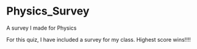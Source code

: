 # Physics_Survey
A survey I made for Physics

For this quiz, I have included a survey for my class. Highest score wins!!!!
